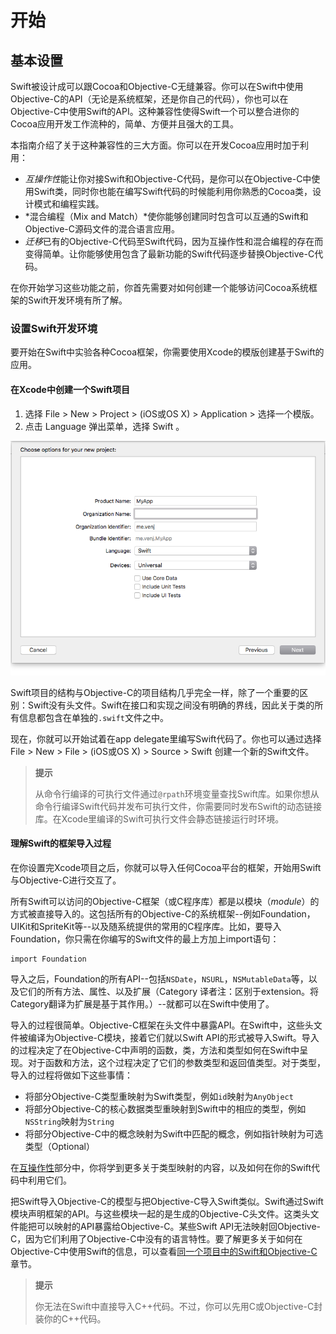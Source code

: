 开始
====

基本设置
-------

Swift被设计成可以跟Cocoa和Objective-C无缝兼容。你可以在Swift中使用Objective-C的API（无论是系统框架，还是你自己的代码），你也可以在Objective-C中使用Swift的API。这种兼容性使得Swift一个可以整合进你的Cocoa应用开发工作流种的，简单、方便并且强大的工具。

本指南介绍了关于这种兼容性的三大方面。你可以在开发Cocoa应用时加于利用：

- *互操作性*能让你对接Swift和Objective-C代码，是你可以在Objective-C中使用Swift类，同时你也能在编写Swift代码的时候能利用你熟悉的Cocoa类，设计模式和编程实践。
- *混合编程（Mix and Match）*使你能够创建同时包含可以互通的Swift和Objective-C源码文件的混合语言应用。
- *迁移*已有的Objective-C代码至Swift代码，因为互操作性和混合编程的存在而变得简单。让你能够使用包含了最新功能的Swift代码逐步替换Objective-C代码。

在你开始学习这些功能之前，你首先需要对如何创建一个能够访问Cocoa系统框架的Swift开发环境有所了解。

### 设置Swift开发环境

要开始在Swift中实验各种Cocoa框架，你需要使用Xcode的模版创建基于Swift的应用。

#### 在Xcode中创建一个Swift项目

1. 选择 File > New > Project > (iOS或OS X) > Application > 选择一个模版。
2. 点击 Language 弹出菜单，选择 Swift 。

![图1.1 项目模版](./pics/pic_1.1.png)

Swift项目的结构与Objective-C的项目结构几乎完全一样，除了一个重要的区别：Swift没有头文件。Swift在接口和实现之间没有明确的界线，因此关于类的所有信息都包含在单独的`.swift`文件之中。

现在，你就可以开始试着在app delegate里编写Swift代码了。你也可以通过选择 File > New > File > (iOS或OS X) > Source > Swift 创建一个新的Swift文件。

> **提示**
>
> 从命令行编译的可执行文件通过`@rpath`环境变量查找Swift库。如果你想从命令行编译Swift代码并发布可执行文件，你需要同时发布Swift的动态链接库。在Xcode里编译的Swift可执行文件会静态链接运行时环境。

#### 理解Swift的框架导入过程

在你设置完Xcode项目之后，你就可以导入任何Cocoa平台的框架，开始用Swift与Objective-C进行交互了。

所有Swift可以访问的Objective-C框架（或C程序库）都是以模块（*module*）的方式被直接导入的。这包括所有的Objective-C的系统框架--例如Foundation，UIKit和SpriteKit等--以及随系统提供的常用的C程序库。比如，要导入Foundation，你只需在你编写的Swift文件的最上方加上import语句：

```
import Foundation
```

导入之后，Foundation的所有API--包括`NSDate`，`NSURL`，`NSMutableData`等，以及它们的所有方法、属性、以及扩展（Category 译者注：区别于extension。将Category翻译为扩展是基于其作用。）--就都可以在Swift中使用了。

导入的过程很简单。Objective-C框架在头文件中暴露API。在Swift中，这些头文件被编译为Objective-C模块，接着它们就以Swift API的形式被导入Swift。导入的过程决定了在Objective-C中声明的函数，类，方法和类型如何在Swift中呈现。对于函数和方法，这个过程决定了它们的参数类型和返回值类型。对于类型，导入的过程将做如下这些事情：

- 将部分Objective-C类型重映射为Swift类型，例如`id`映射为`AnyObject`
- 将部分Objective-C的核心数据类型重映射到Swift中的相应的类型，例如`NSString`映射为`String`
- 将部分Objective-C中的概念映射为Swift中匹配的概念，例如指针映射为可选类型（Optional）

在[互操作性](./2_互操作性.html)部分中，你将学到更多关于类型映射的内容，以及如何在你的Swift代码中利用它们。

把Swift导入Objective-C的模型与把Objective-C导入Swift类似。Swift通过Swift模块声明框架的API。与这些模块一起的是生成的Objective-C头文件。这类头文件能把可以映射的API暴露给Objective-C。某些Swift API无法映射回Objective-C，因为它们利用了Objective-C中没有的语言特性。要了解更多关于如何在Objective-C中使用Swift的信息，可以查看[同一个项目中的Swift和Objective-C](./3_混合编程.html#同一个项目中的Swift和Objective-C)章节。

> **提示**
>
> 你无法在Swift中直接导入C++代码。不过，你可以先用C或Objective-C封装你的C++代码。
